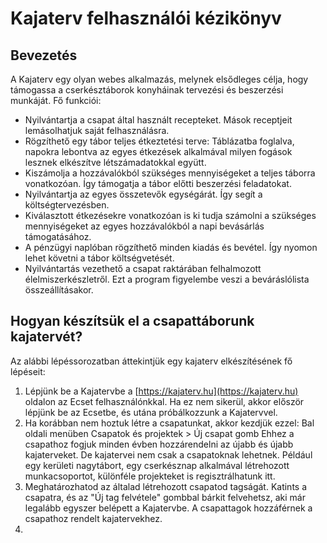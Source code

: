 # Kajaterv felhasználói kézikönyv
## Bevezetés
A Kajaterv egy olyan webes alkalmazás, melynek elsődleges célja, hogy támogassa a cserkésztáborok konyháinak tervezési és beszerzési munkáját.
Fő funkciói:
  - Nyilvántartja a csapat által használt recepteket. Mások receptjeit lemásolhatjuk saját felhasználásra.
  - Rögzíthető egy tábor teljes étkeztetési terve: Táblázatba foglalva, napokra lebontva az egyes étkezések alkalmával milyen fogások lesznek elkészítve létszámadatokkal együtt.
  - Kiszámolja a hozzávalókból szükséges mennyiségeket a teljes táborra vonatkozóan. Így támogatja a tábor előtti beszerzési feladatokat.
  - Nyilvántartja az egyes összetevők egységárát. Így segít a költségtervezésben.
  - Kiválasztott étkezésekre vonatkozóan is ki tudja számolni a szükséges mennyiségeket az egyes hozzávalókból a napi bevásárlás támogatásához.
  - A pénzügyi naplóban rögzíthető minden kiadás és bevétel. Így nyomon lehet követni a tábor költségvetését.
  - Nyilvántartás vezethető a csapat raktárában felhalmozott élelmiszerkészletről. Ezt a program figyelembe veszi a beváráslólista összeállításakor.

## Hogyan készítsük el a csapattáborunk kajatervét?
Az alábbi lépéssorozatban áttekintjük egy kajaterv elkészítésének fő lépéseit:
1. Lépjünk be a Kajatervbe a [https://kajaterv.hu](https://kajaterv.hu) oldalon az Ecset felhasználónkkal. Ha ez nem sikerül, akkor először lépjünk be az Ecsetbe, és utána próbálkozzunk a Kajatervvel.
2. Ha korábban nem hoztuk létre a csapatunkat, akkor kezdjük ezzel: Bal oldali menüben Csapatok és projektek > Új csapat gomb
Ehhez a csapathoz fogjuk minden évben hozzárendelni az újabb és újabb kajaterveket. De kajatervei nem csak a csapatoknak lehetnek. Például egy kerületi nagytábort, egy cserkésznap alkalmával létrehozott munkacsoportot, különféle projekteket is regisztrálhatunk itt.
3. Meghatározhatod az általad létrehozott csapatod tagságát. Katints a csapatra, és az "Új tag felvétele" gombbal bárkit felvehetsz, aki már legalább egyszer belépett a Kajatervbe. A csapattagok hozzáférnek a csapathoz rendelt kajatervekhez.
4. 
